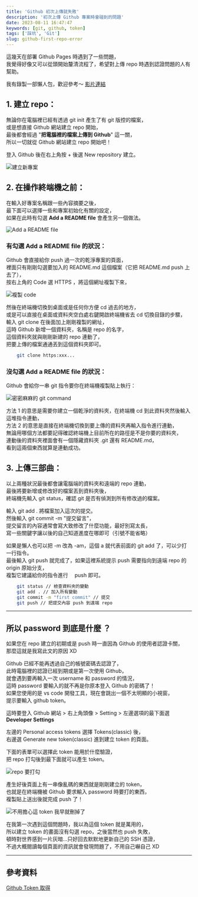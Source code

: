 ```yaml
---
title: 'Github 初次上傳就失敗'
description: '初次上傳 Github 專案時會碰到的問題'
date: 2023-08-11 16:47:47
keywords: [git, github, token]
tags: ['踩坑', 'Git']
slug: github-first-repo-error
---
```


這幾天在部署 Github Pages 時遇到了一些問題，  
我覺得好像又可以從頭開始釐清流程了，希望對上傳 repo 時遇到認證問題的人有幫助。

我有錄製一部懶人包，歡迎參考～
[影片連結](https://www.youtube.com/watch?v=xAUhXfAi1Hc)

## 1. 建立 repo：

無論你在電腦裡已經有透過 git init 產生了有 git 版控的檔案，  
或是想直接 Github 網站建立 repo 開始，  
最後都會經過 "**把電腦裡的檔案上傳到 Github**" 這一關，  
所以一切就從 Github 網站建立 repo 開始吧！

登入 Github 後在右上角按 + 後選 New repository 建立。

![建立新專案](https://drive.google.com/uc?export=view&id=1lN4Kd94-lpvrUrpVNMF7qXoZWhAXTaw2)

## 2. 在操作終端機之前：

在輸入好專案名稱跟一些內容摘要之後，  
最下面可以選擇一些和專案初始化有關的設定，  
如果在此時有勾選 **Add a README file** 會產生另一個做法。

![Add a README file](https://drive.google.com/uc?export=view&id=12TMy7lC-S5NLSPU6MkgplWp4jUeloL_Z)

### 有勾選 **Add a README file** 的狀況：

Github 會直接給你 push 過一次的乾淨專案的頁面，  
裡面只有剛剛勾選要加入的 README.md 這個檔案（它把 README.md push 上去了），  
按右上角的 Code 選 HTTPS ，將這個網址複製下來，

![複製 code](https://drive.google.com/uc?export=view&id=1vsbDJY6VvZXFSJ8W1atInB5rxbHIV1JL)

然後在終端機切換到桌面或是任何你方便 cd 過去的地方，  
或是可以直接在桌面或資料夾空白處右鍵開啟終端機省去 cd 切換目錄的步驟，  
輸入 git clone 在後面加上剛剛複製的網址，  
這時 Github 新增一個資料夾，名稱是 repo 的名字，  
這個資料夾就與剛剛新建的 repo 連動了，  
把要上傳的檔案通通丟到這個資料夾即可。

```bash
    git clone https:xxx...
```

### 沒勾選 **Add a README file** 的狀況：

Github 會給你一串 git 指令要你在終端機複製貼上執行：

![密密麻麻的 git command](https://drive.google.com/uc?export=view&id=1NnBieHCh9xFGAvpENCG-OuIgN03h36Qw)

方法 1 的意思是需要你建立一個乾淨的資料夾，在終端機 cd 到此資料夾然後輸入這堆指令連動，  
方法 2 的意思是直接在終端機切換到要上傳的資料夾再輸入指令進行連動，  
無論用哪個方法都要記得確認終端機上目前所在的路徑是不是你要的資料夾，  
連動後的資料夾裡面會有一個隱藏資料夾 .git 還有 README.md，  
看到這兩個東西就算是連動成功。

## 3. 上傳三部曲：

以上兩種狀況最後都會讓電腦端的資料夾和遠端的 repo 連動，  
最後將要新增或修改好的檔案丟到資料夾後，  
終端機先輸入 git status，確認 git 是否有偵測到所有修改過的檔案。

輸入 git add . 將檔案加入這次的提交。  
然後輸入 git commit -m "提交留言"，  
提交留言的內容通常會寫大致修改了什麼功能，最好別寫太長，  
寫一些關鍵字讓以後的自己知道進度在哪即可（引號不能省略）

如果是懶人也可以把 -m 改為 -am，這個 a 就代表前面的 git add 了，可以少打一行指令。  
最後輸入 git push 就完成了，如果這裡系統提示 push 需要指向到遠端 repo 的 origin 原始分支，  
複製它建議給你的指令進行　 push 即可。

```bash
    git status // 檢查資料夾的變動
    git add . // 加入所有變動
    git commit -m "first commit" // 提交
    git push // 把提交內容 push 到遠端 repo
```

---

## 所以 password 到底是什麼 ？

如果您在 repo 建立的初期或是 push 時一直因為 Github 的使用者認證卡關，  
那麼這就是我寫此文的原因 XD

Github 已經不能再透過自己的帳號密碼去認證了，  
此時電腦裡的認證已經到期或是第一次使用 Github，  
就會遇到要再輸入一次 username 和 password 的情況，  
這時 password 要輸入的就不再是你原本登入 Github 的密碼了！  
如果您使用的是 vs code 開發工具，現在會跳出一個不太明顯的小視窗，  
提示要輸入 github token。

這時要登入 Github 網站 > 右上角頭像 > Setting > 左邊選項的最下面選 **Developer Settings**

左邊的 Personal access tokens 選擇 Tokens(classic) 後，  
右邊選 Generate new token(classic) 進到建立 token 的頁面。

下面的表單可以選擇此 token 能用於什麼驗證，  
把 repo 打勾後到最下面就可以產生 token。

![repo 要打勾](https://drive.google.com/uc?export=view&id=1iBrodhA0pq-eKxgv2NZx-33HVSH52YVs)

產生好後頁面上有一串像亂碼的東西就是剛剛建立的 token，  
也就是在終端機被 Github 要求輸入 password 時要打的東西，  
複製貼上送出後就完成 push 了！

![不用擔心這 token 我早就刪掉了](https://drive.google.com/uc?export=view&id=11uqWt_bewP3iNeJ7CF5t7DVdcNOeXzEE)

在我第一次遇到這個問題時，我以為這個 token 就是萬用的，  
所以建立 token 的畫面沒有勾選 repo，之後當然也 push 失敗，  
頓時對世界感到一片灰暗...只好回去默默地更新自己的 SSH 憑證，  
不過大概閱讀每個頁面的資訊就會發現問題了，不用自己嚇自己 XD

---

## 參考資料

[Github Token 取得](https://shengyu7697.github.io/github-personal-access-token/)

